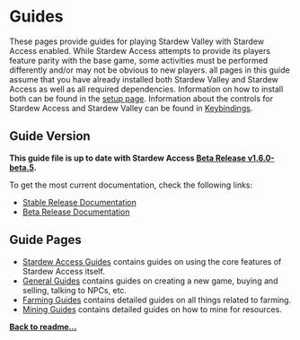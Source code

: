 # Guides

These pages provide guides for playing Stardew Valley with Stardew Access enabled. While Stardew Access attempts to provide its players feature parity with the base game, some activities must be performed differently and/or may not be obvious to new players. all pages in this guide assume that you have already installed both Stardew Valley and Stardew Access as well as all required dependencies. Information on how to install both can be found in the [setup page](setup.md).
Information about the controls for Stardew Access and Stardew Valley can be found in [Keybindings](keybindings.md).

## Guide Version

**This guide file is up to date with Stardew Access [Beta Release v1.6.0-beta.5](https://github.com/khanshoaib3/stardew-access/releases/tag/v1.6.0-beta.5).**

To get the most current documentation, check the following links:

- [Stable Release Documentation](https://github.com/khanshoaib3/stardew-access/tree/master/docs)
- [Beta Release Documentation](https://github.com/khanshoaib3/stardew-access/tree/development/docs#introduction)

## Guide Pages

- [Stardew Access Guides](stardew-access-guides.md) contains guides on using the core features of Stardew Access itself.
- [General Guides](general-guides.md) contains guides on creating a new game, buying and selling, talking to NPCs, etc.
- [Farming Guides](farming-guides.md) contains detailed guides on all things related to farming.
- [Mining Guides](mining-guides.md) contains detailed guides on how to mine for resources.

**[Back to readme...](../README.md)**
